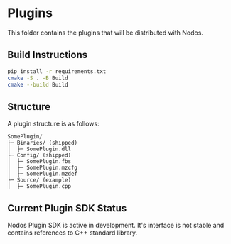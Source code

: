 # Plugins

This folder contains the plugins that will be distributed with Nodos.

## Build Instructions
```bash
pip install -r requirements.txt
cmake -S . -B Build
cmake --build Build
```

## Structure
A plugin structure is as follows:

```
SomePlugin/
├─ Binaries/ (shipped)
│  ├─ SomePlugin.dll
├─ Config/ (shipped)
│  ├─ SomePlugin.fbs
│  ├─ SomePlugin.mzcfg
│  ├─ SomePlugin.mzdef
├─ Source/ (example)
│  ├─ SomePlugin.cpp
```

## Current Plugin SDK Status

Nodos Plugin SDK is active in development. It's interface is not stable and contains references to C++ standard library. 
